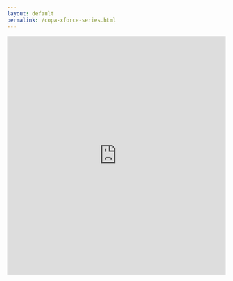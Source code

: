 ```yaml
---
layout: default
permalink: /copa-xforce-series.html
---
```

<iframe src="https://brackethq.com/b/myj0b/embed/?zoom=0" width="100%" height="550" frameborder="0"></iframe>